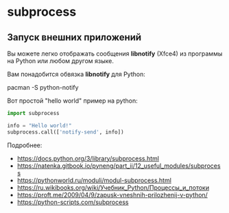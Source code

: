 subprocess
==========

Запуск внешних приложений
-------------------------

Вы можете легко отображать сообщения **libnotify** (Xfce4) из программы на Python или любом другом языке.

Вам понадобится обвязка **libnotify** для Python:

  pacman -S python-notify

Вот простой "hello world" пример на python:

```python
import subprocess

info = "Hello world!"
subprocess.call(['notify-send', info])
```

Подробнее:

* <https://docs.python.org/3/library/subprocess.html>
* <https://natenka.gitbook.io/pyneng/part_ii/12_useful_modules/subprocess>
* <https://pythonworld.ru/moduli/modul-subprocess.html>
* <https://ru.wikibooks.org/wiki/Учебник_Python/Процессы_и_потоки>
* <https://proft.me/2009/04/9/zapusk-vneshnih-prilozhenij-v-python/>
* <https://python-scripts.com/subprocess>
